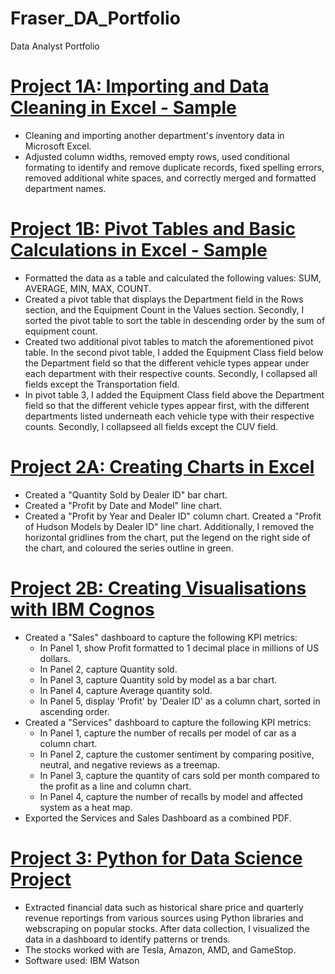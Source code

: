 # Fraser_DA_Portfolio
Data Analyst Portfolio 

# [Project 1A: Importing and Data Cleaning in Excel - Sample](https://github.com/akcfraser/Fraser_DA_Portfolio/blob/main/Montgomery_Fleet_Equipment_Inventory_FA_PART_1_END.xlsx)
* Cleaning and importing another department's inventory data in Microsoft Excel. 
* Adjusted column widths, removed empty rows, used conditional formating to identify and remove duplicate records, fixed spelling errors, removed additional white spaces, and correctly merged and formatted department names. 

# [Project 1B: Pivot Tables and Basic Calculations in Excel - Sample](https://github.com/akcfraser/Fraser_DA_Portfolio/blob/main/Montgomery_Fleet_Equipment_Inventory_FA_PART_2_END.xlsx)
* Formatted the data as a table and calculated the following values: SUM, AVERAGE, MIN, MAX, COUNT.
* Created a pivot table that displays the Department field in the Rows section, and the Equipment Count in the Values section. Secondly, I sorted the pivot table to sort the table in descending order by the sum of equipment count.
* Created two additional pivot tables to match the aforementioned pivot table. In the second pivot table, I added the Equipment Class field below the Department field so that the different vehicle types appear under each department with their respective counts. Secondly, I collapsed all fields except the Transportation field.
* In pivot table 3, I added the Equipment Class field above the Department field so that the different vehicle types appear first, with the different departments listed underneath each vehicle type with their respective counts. Secondly, I collapseed all fields except the CUV field. 

# [Project 2A: Creating Charts in Excel](https://github.com/akcfraser/Fraser_DA_Portfolio/blob/main/CarSalesByModelEnd.xlsx)
* Created a "Quantity Sold by Dealer ID" bar chart.
* Created a "Profit by Date and Model" line chart.
* Created a "Profit by Year and Dealer ID" column chart.
Created a "Profit of Hudson Models by Dealer ID" line chart. Additionally, I removed the horizontal gridlines from the chart, put the legend on the right side of the chart, and coloured the series outline in green. 

# [Project 2B: Creating Visualisations with IBM Cognos](https://github.com/akcfraser/Fraser_DA_Portfolio/blob/main/Sales%20and%20Service%20Dashboards.pdf)
* Created a "Sales" dashboard to capture the following KPI metrics:
  * In Panel 1, show Profit formatted to 1 decimal place in millions of US dollars. 
  * In Panel 2, capture Quantity sold.
  * In Panel 3, capture Quantity sold by model as a bar chart.
  * In Panel 4, capture Average quantity sold.
  * In Panel 5, display 'Profit' by 'Dealer ID' as a column chart, sorted in ascending order.
* Created a "Services" dashboard to capture the following KPI metrics:
  * In Panel 1, capture the number of recalls per model of car as a column chart.
  * In Panel 2, capture the customer sentiment by comparing positive, neutral, and negative reviews as a treemap.
  * In Panel 3, capture the quantity of cars sold per month compared to the profit as a line and column chart.
  * In Panel 4, capture the number of recalls by model and affected system as a heat map. 
* Exported the Services and Sales Dashboard as a combined PDF. 

# [Project 3: Python for Data Science Project]()
* Extracted financial data such as historical share price and quarterly revenue reportings from various sources using Python libraries and webscraping on popular stocks. After data collection, I visualized the data in a dashboard to identify patterns or trends. 
 * The stocks worked with are Tesla, Amazon, AMD, and GameStop.
 * Software used: IBM Watson 
